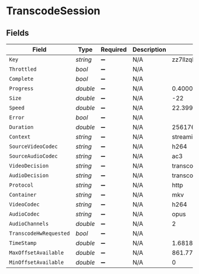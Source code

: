 # TranscodeSession


## Fields

| Field                    | Type                     | Required                 | Description              | Example                  |
| ------------------------ | ------------------------ | ------------------------ | ------------------------ | ------------------------ |
| `Key`                    | *string*                 | :heavy_minus_sign:       | N/A                      | zz7llzqlx8w9vnrsbnwhbmep |
| `Throttled`              | *bool*                   | :heavy_minus_sign:       | N/A                      |                          |
| `Complete`               | *bool*                   | :heavy_minus_sign:       | N/A                      |                          |
| `Progress`               | *double*                 | :heavy_minus_sign:       | N/A                      | 0.4000000059604645       |
| `Size`                   | *double*                 | :heavy_minus_sign:       | N/A                      | -22                      |
| `Speed`                  | *double*                 | :heavy_minus_sign:       | N/A                      | 22.399999618530273       |
| `Error`                  | *bool*                   | :heavy_minus_sign:       | N/A                      |                          |
| `Duration`               | *double*                 | :heavy_minus_sign:       | N/A                      | 2561768                  |
| `Context`                | *string*                 | :heavy_minus_sign:       | N/A                      | streaming                |
| `SourceVideoCodec`       | *string*                 | :heavy_minus_sign:       | N/A                      | h264                     |
| `SourceAudioCodec`       | *string*                 | :heavy_minus_sign:       | N/A                      | ac3                      |
| `VideoDecision`          | *string*                 | :heavy_minus_sign:       | N/A                      | transcode                |
| `AudioDecision`          | *string*                 | :heavy_minus_sign:       | N/A                      | transcode                |
| `Protocol`               | *string*                 | :heavy_minus_sign:       | N/A                      | http                     |
| `Container`              | *string*                 | :heavy_minus_sign:       | N/A                      | mkv                      |
| `VideoCodec`             | *string*                 | :heavy_minus_sign:       | N/A                      | h264                     |
| `AudioCodec`             | *string*                 | :heavy_minus_sign:       | N/A                      | opus                     |
| `AudioChannels`          | *double*                 | :heavy_minus_sign:       | N/A                      | 2                        |
| `TranscodeHwRequested`   | *bool*                   | :heavy_minus_sign:       | N/A                      |                          |
| `TimeStamp`              | *double*                 | :heavy_minus_sign:       | N/A                      | 1.6818695357764285e+09   |
| `MaxOffsetAvailable`     | *double*                 | :heavy_minus_sign:       | N/A                      | 861.778                  |
| `MinOffsetAvailable`     | *double*                 | :heavy_minus_sign:       | N/A                      | 0                        |